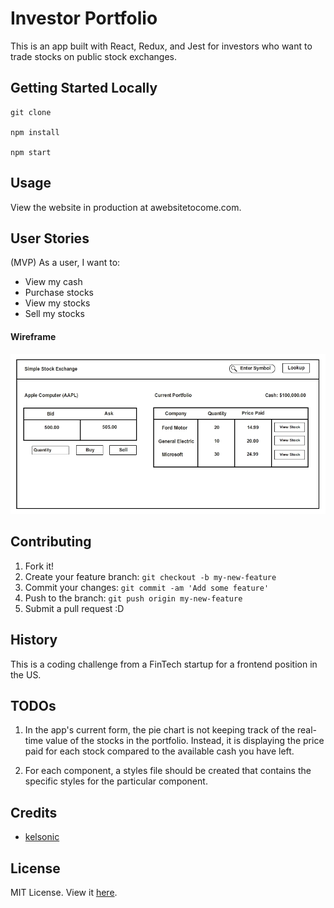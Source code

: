 # Investor Portfolio

This is an app built with React, Redux, and Jest for investors who want to trade stocks on public stock exchanges.

## Getting Started Locally

```
git clone

npm install

npm start
```

## Usage

View the website in production at awebsitetocome.com.

## User Stories

(MVP) As a user, I want to:

* View my cash
* Purchase stocks
* View my stocks
* Sell my stocks

#### Wireframe

![Wireframe image](wireframe.png)

## Contributing

1. Fork it!
2. Create your feature branch: `git checkout -b my-new-feature`
3. Commit your changes: `git commit -am 'Add some feature'`
4. Push to the branch: `git push origin my-new-feature`
5. Submit a pull request :D

## History

This is a coding challenge from a FinTech startup for a frontend position in the US.

## TODOs

1. In the app's current form, the pie chart is not keeping track of the real-time value of the stocks in the portfolio. Instead, it is displaying the price paid for each stock compared to the available cash you have left.

2. For each component, a styles file should be created that contains the specific styles for the particular component.

<!-- View this boilerplate to start implementing this feature: https://github.com/mxstbr/react-boilerplate/tree/master/docs/css -->

## Credits

* [kelsonic](https://github.com/kelsonic)

## License

MIT License. View it [here](LICENSE).